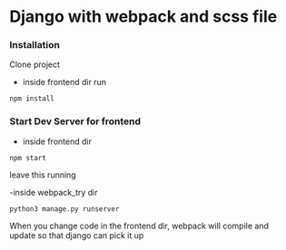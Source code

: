 # Django with webpack and scss file

### Installation

Clone project 
- inside frontend dir run
```
npm install
```

### Start Dev Server for frontend 
- inside frontend dir 
```
npm start
```
leave this running

-inside webpack_try dir
```
python3 manage.py runserver
```

When you change code in the frontend dir, webpack will compile and update so that django can pick it up
